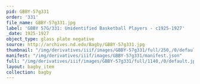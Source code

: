 ```yaml
---
pid: GBBY-57g331
order: '331'
file_name: GBBY-57g331.jpg
label: 'GBBY 57G/331: Unidentified Basketball Players - c1925-1927'
_date: 1925-1927
object_type: glass plate negative
source: http://archives.nd.edu/Bagby/GBBY-57g331.jpg
thumbnail: "/img/derivatives/iiif/images/GBBY-57g331/full/250,/0/default.jpg"
manifest: "/img/derivatives/iiif/images/GBBY-57g331/manifest.json"
full: "/img/derivatives/iiif/images/GBBY-57g331/full/1140,/0/default.jpg"
layout: bagby_item
collection: bagby
---
```

